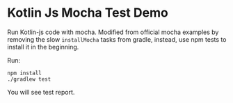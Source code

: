 Kotlin Js Mocha Test Demo
=========================

Run Kotlin-js code with mocha. Modified from official mocha examples by removing the slow `installMocha` tasks from gradle, instead, use npm tests to install it in the beginning.

Run:

```
npm install
./gradlew test
```

You will see test report.


